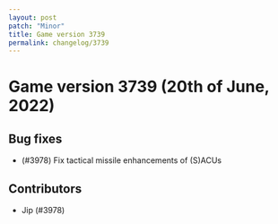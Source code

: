 ```yaml
---
layout: post
patch: "Minor"
title: Game version 3739
permalink: changelog/3739
---
```


# Game version 3739 (20th of June, 2022)

## Bug fixes

- (#3978) Fix tactical missile enhancements of (S)ACUs

## Contributors

- Jip (#3978)
